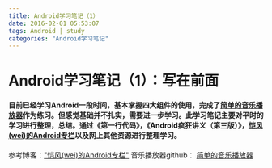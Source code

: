 ```yaml
---
title: Android学习笔记（1）
date: 2016-02-01 05:53:07
tags: Android | study
categories: "Android学习笔记"
---
```




#  Android学习笔记（1）：写在前面

####  **目前已经学习Android一段时间，基本掌握四大组件的使用，完成了[简单的音乐播放器][2]作为练习。但感觉基础并不扎实，需要进一步学习。此学习笔记主要对平时的学习进行整理，总结。通过《第一行代码》，《Android疯狂讲义（第三版）》，[恺风(wei)的Android专栏][1]以及网上其他资源进行整理学习。**     



参考博客：["恺风(wei)的Android专栏"][1]
音乐播放器github： [简单的音乐播放器][2]


  [1]: http://blog.csdn.net/flowingflying/article/details/6212512
  [2]: https://github.com/canyeshao/Smusic.git

